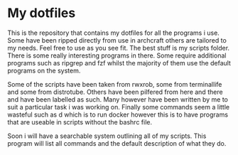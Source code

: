 # My dotfiles

This is the repository that contains my dotfiles for all the programs i
use. Some have been ripped directly from use in archcraft others are
tailored to my needs. Feel free to use as you see fit. The best stuff is
my scripts folder. There is some really interesting programs in there.
Some require additional programs such as ripgrep and fzf whilst the
majority of them use the default programs on the system. 

Some of the scripts have been taken from rwxrob, some from terminallife
and some from distrotube. Others have been pilfered from here and there
and have been labelled as such. Many however have been written by me to
suit a particular task i was working on. Finally some commands seem a
little wasteful such as d which is to run docker however this is to
have programs that are useable in scripts without the bashrc file.

Soon i will have a searchable system outlining all of my scripts. This
program will list all commands and the default description of what they
do.
